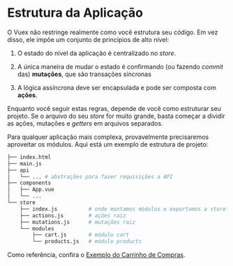# Estrutura da Aplicação

O Vuex não restringe realmente como você estrutura seu código. Em vez disso, ele impõe um conjunto de princípios de alto nível:

1. O estado do nível da aplicação é centralizado no _store_.

2. A única maneira de mudar o estado é confirmando (ou fazendo _commit_ das) **mutações**, que são transações síncronas

3. A lógica assíncrona deve ser encapsulada e pode ser composta com **ações**.

Enquanto você seguir estas regras, depende de você como estruturar seu projeto. Se o arquivo do seu _store_ for muito grande, basta começar a dividir as ações, mutações e _getters_ em arquivos separados.

Para qualquer aplicação mais complexa, provavelmente precisaremos aproveitar os módulos. Aqui está um exemplo de estrutura de projeto:

``` bash
├── index.html
├── main.js
├── api
│   └── ... # abstrações para fazer requisições a API
├── components
│   ├── App.vue
│   └── ...
└── store
    ├── index.js          # onde montamos módulos e exportamos a store
    ├── actions.js        # ações raiz
    ├── mutations.js      # mutações raiz
    └── modules
        ├── cart.js       # módulo cart
        └── products.js   # módulo products
```

Como referência, confira o [Exemplo do Carrinho de Compras](https://github.com/vuejs/vuex/tree/dev/examples/shopping-cart).
